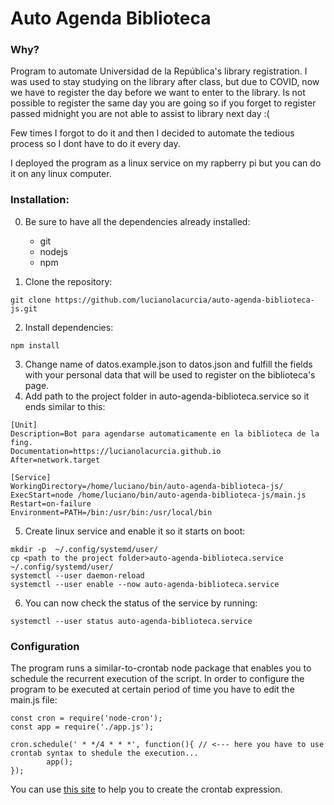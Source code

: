 # Auto Agenda Biblioteca

### Why?
Program to automate Universidad de la República's library registration.
I was used to stay studying on the library after class, but due to COVID, now we have to register the day before we want to enter to the library. Is not possible to register the same day you are going so if you forget to register passed midnight you are not able to assist to library next day :(

Few times I forgot to do it and then I decided to automate the tedious process so I dont have to do it every day.

I deployed the program as a linux service on my rapberry pi but you can do it on any linux computer.
### Installation:
0. Be sure to have all the dependencies already installed:
	*	git
	*	nodejs
	*	npm

1. Clone the repository:
  ```
  git clone https://github.com/lucianolacurcia/auto-agenda-biblioteca-js.git
  ```
2. Install dependencies:
  ```
  npm install
  ```
3. Change name of datos.example.json to datos.json and fulfill the fields with your personal data that will be used to register on the biblioteca's page.
4. Add path to the project folder in auto-agenda-biblioteca.service so it ends similar to this:
```
[Unit]
Description=Bot para agendarse automaticamente en la biblioteca de la fing.
Documentation=https://lucianolacurcia.github.io
After=network.target

[Service]
WorkingDirectory=/home/luciano/bin/auto-agenda-biblioteca-js/
ExecStart=node /home/luciano/bin/auto-agenda-biblioteca-js/main.js
Restart=on-failure
Environment=PATH=/bin:/usr/bin:/usr/local/bin
```

5. Create linux service and enable it so it starts on boot:
  ```
  mkdir -p  ~/.config/systemd/user/
  cp <path to the project folder>auto-agenda-biblioteca.service ~/.config/systemd/user/
  systemctl --user daemon-reload
  systemctl --user enable --now auto-agenda-biblioteca.service
  ```
6. You can now check the status of the service by running:
```
systemctl --user status auto-agenda-biblioteca.service
```

### Configuration
The program runs a similar-to-crontab node package that enables you to schedule the recurrent execution of the script.
In order to configure the program to be executed at certain period of time you have to edit the main.js file:
```
const cron = require('node-cron');
const app = require('./app.js');

cron.schedule(' * */4 * * *', function(){ // <--- here you have to use crontab syntax to shedule the execution...
        app();
});
```
You can use [this site](https://crontab.guru/) to help you to create the crontab expression.
